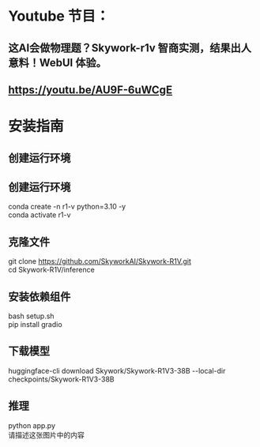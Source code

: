 # Youtube 节目：
## 这AI会做物理题？Skywork-r1v 智商实测，结果出人意料！WebUI 体验。
## https://youtu.be/AU9F-6uWCgE

# 安装指南
## 创建运行环境
## 创建运行环境
conda create -n r1-v python=3.10 -y  
conda activate r1-v  

## 克隆文件
git clone https://github.com/SkyworkAI/Skywork-R1V.git  
cd Skywork-R1V/inference  

## 安装依赖组件
bash setup.sh    
pip install gradio  

## 下载模型
huggingface-cli download Skywork/Skywork-R1V3-38B --local-dir checkpoints/Skywork-R1V3-38B  

## 推理
python app.py  
请描述这张图片中的内容




  












 
















